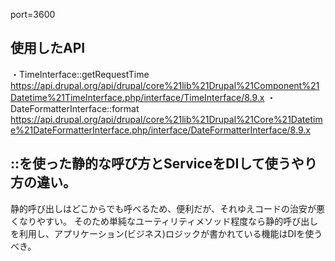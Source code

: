 port=3600



## 使用したAPI
・TimeInterface::getRequestTime
https://api.drupal.org/api/drupal/core%21lib%21Drupal%21Component%21Datetime%21TimeInterface.php/interface/TimeInterface/8.9.x 
・DateFormatterInterface::format
https://api.drupal.org/api/drupal/core%21lib%21Drupal%21Core%21Datetime%21DateFormatterInterface.php/interface/DateFormatterInterface/8.9.x

## ::を使った静的な呼び方とServiceをDIして使うやり方の違い。<br>
静的呼び出しはどこからでも呼べるため、便利だが、それゆえコードの治安が悪くなりやすい。
そのため単純なユーティリティメソッド程度なら静的呼び出しを利用し、アプリケーション(ビジネス)ロジックが書かれている機能はDIを使うべき。